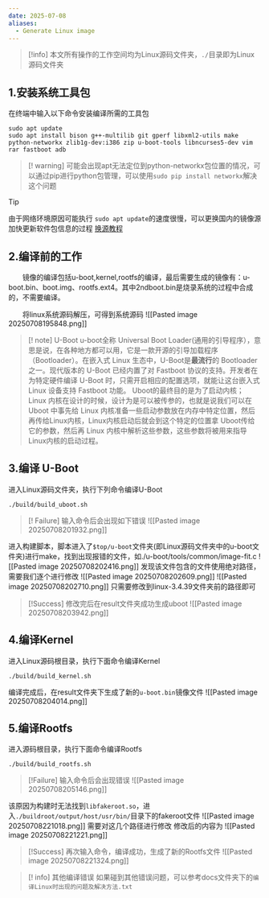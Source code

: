 ```yaml
---
date: 2025-07-08
aliases:
  - Generate Linux image
---
```

>[!info]
>本文所有操作的工作空间均为Linux源码文件夹，`./`目录即为Linux源码文件夹

## 1.安装系统工具包

在终端中输入以下命令安装编译所需的工具包
```shell
sudo apt update
sudo apt install bison g++-multilib git gperf libxml2-utils make python-networkx zlib1g-dev:i386 zip u-boot-tools libncurses5-dev vim rar fastboot adb
```

>[! warning]
>可能会出现apt无法定位到python-networkx包位置的情况，可以通过pip进行python包管理，可以使用`sudo pip install networkx`解决这个问题

>[!Tip]
>由于网络环境原因可能执行 `sudo apt update`的速度很慢，可以更换国内的镜像源加快更新软件包信息的过程
>[换源教程](https://mirrors.ustc.edu.cn/help/ubuntu.html)

## 2.编译前的工作

&emsp;&emsp;镜像的编译包括u-boot,kernel,rootfs的编译，最后需要生成的镜像有：u-boot.bin、boot.img、rootfs.ext4。其中2ndboot.bin是烧录系统的过程中合成的，不需要编译。

&emsp;&emsp;将linux系统源码解压，可得到系统源码
![[Pasted image 20250708195848.png]]

>[! note] U-Boot
>u-boot全称 Universal Boot Loader(通用的引导程序），意思是说，在各种地方都可以用，它是一款开源的引导加载程序（Bootloader）。在嵌入式 Linux 生态中，U-Boot是**最流行**的 Bootloader 之一。现代版本的 U-Boot 已经内置了对 Fastboot 协议的支持。开发者在为特定硬件编译 U-Boot 时，只需开启相应的配置选项，就能让这台嵌入式 Linux 设备支持 Fastboot 功能。
>Uboot的最终目的是为了启动内核；Linux 内核在设计的时候，设计为是可以被传参的，也就是说我们可以在 Uboot 中事先给 Linux 内核准备一些启动参数放在内存中特定位置，然后再传给Linux内核，Linux内核启动后就会到这个特定的位置拿 Uboot传给它的参数，然后再 Linux 内核中解析这些参数，这些参数将被用来指导 Linux内核的启动过程。

## 3.编译 U-Boot
进入Linux源码文件夹，执行下列命令编译U-Boot
```shell
./build/build_uboot.sh
```

>[! Failure]
>输入命令后会出现如下错误
>![[Pasted image 20250708201932.png]]

进入构建脚本，脚本进入了`$top/u-boot`文件夹(即Linux源码文件夹中的u-boot文件夹)进行make，找到出现报错的文件，如./u-boot/tools/common/image-fit.c
![[Pasted image 20250708202416.png]]
发现该文件包含的文件使用绝对路径，需要我们逐个进行修改
![[Pasted image 20250708202609.png]]
![[Pasted image 20250708202710.png]]
只需要修改到linux-3.4.39文件夹前的路径即可
>[!Success]
>修改完后在result文件夹成功生成uboot
>![[Pasted image 20250708203942.png]]

## 4.编译Kernel
进入Linux源码根目录，执行下面命令编译Kernel
```shell
./build/build_kernel.sh
```
编译完成后，在result文件夹下生成了新的`u-boot.bin`镜像文件
![[Pasted image 20250708204014.png]]
## 5.编译Rootfs
进入源码根目录，执行下面命令编译Rootfs
```shell
./build/build_rootfs.sh
```
>[!Failure]
>输入命令后会出现错误
>![[Pasted image 20250708205146.png]]

该原因为构建时无法找到`libfakeroot.so`，进入`./buildroot/output/host/usr/bin/`目录下的fakeroot文件
![[Pasted image 20250708221018.png]]
需要对这几个路径进行修改
修改后的内容为
![[Pasted image 20250708221221.png]]
>[!Success]
>再次输入命令，编译成功，生成了新的Rootfs文件
>![[Pasted image 20250708221324.png]]

>[! info] 其他编译错误
>如果碰到其他错误问题，可以参考docs文件夹下的`编译Linux时出现的问题及解决方法.txt`